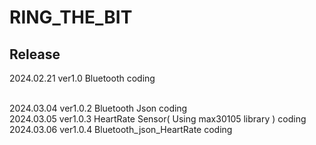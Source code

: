 # RING_THE_BIT

## Release

2024.02.21 ver1.0 Bluetooth coding
<br>

<br>
2024.03.04 ver1.0.2 Bluetooth Json coding
<br>
2024.03.05 ver1.0.3 HeartRate Sensor( Using max30105 library ) coding
<br>
2024.03.06 ver1.0.4 Bluetooth_json_HeartRate coding

